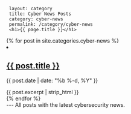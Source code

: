     layout: category
     title: Cyber News Posts
     category: cyber-news
     permalink: /category/cyber-news
     <h1>{{ page.title }}</h1>
<div class="post-list">
  {% for post in site.categories.cyber-news %}
    <li>
      <h2 class="post-title"><a href="{{ post.url | relative_url }}">{{ post.title }}</a></h2>
      <p class="post-meta">{{ post.date | date: "%b %-d, %Y" }}</p>
      {{ post.excerpt | strip_html }}
    </li>
  {% endfor %}
</div>
     ---
     All posts with the latest cybersecurity news.
